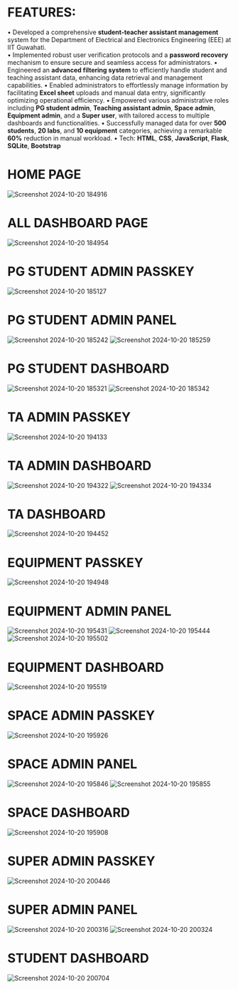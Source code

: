# FEATURES: 

• Developed a comprehensive **student-teacher assistant management** system for the Department of
Electrical and Electronics Engineering (EEE) at IIT Guwahati.
<br/>
• Implemented robust user verification protocols and a **password recovery** mechanism to ensure
secure and seamless access for administrators.
• Engineered an **advanced filtering system** to efficiently handle student and teaching assistant data,
enhancing data retrieval and management capabilities.
• Enabled administrators to effortlessly manage information by facilitating **Excel sheet** uploads and
manual data entry, significantly optimizing operational efficiency.
• Empowered various administrative roles including **PG student admin**, **Teaching assistant admin**,
**Space admin**, **Equipment admin**, and a **Super user**, with tailored access to multiple dashboards
and functionalities.
• Successfully managed data for over **500 students**, **20 labs**, and **10 equipment** categories, achieving
a remarkable **60%** reduction in manual workload.
• Tech: **HTML**, **CSS**, **JavaScript**, **Flask**, **SQLite**, **Bootstrap**

# HOME PAGE

![Screenshot 2024-10-20 184916](https://github.com/user-attachments/assets/23a38d2f-6f32-4b1f-a877-e6ad4439aacd)

# ALL DASHBOARD PAGE

![Screenshot 2024-10-20 184954](https://github.com/user-attachments/assets/fe807b72-5fe5-42aa-bf67-e8e409da857e)

# PG STUDENT ADMIN PASSKEY

![Screenshot 2024-10-20 185127](https://github.com/user-attachments/assets/8095af9c-aa76-477b-86e1-47aa9b2864ea)

# PG STUDENT ADMIN PANEL

![Screenshot 2024-10-20 185242](https://github.com/user-attachments/assets/37e99e98-723b-49aa-8e8f-66f0e6aaade8)
![Screenshot 2024-10-20 185259](https://github.com/user-attachments/assets/27013fcc-8557-4fc0-8d7e-1f6dcfadcae5)

# PG STUDENT DASHBOARD

![Screenshot 2024-10-20 185321](https://github.com/user-attachments/assets/0e498473-091e-4523-9f3f-8fd703c27ba3)
![Screenshot 2024-10-20 185342](https://github.com/user-attachments/assets/be03e673-6adc-4dd4-b17c-b70f91e465e7)

# TA ADMIN PASSKEY

![Screenshot 2024-10-20 194133](https://github.com/user-attachments/assets/c249f552-ad78-486a-bad7-649d9eda769f)

# TA ADMIN DASHBOARD

![Screenshot 2024-10-20 194322](https://github.com/user-attachments/assets/b23ff1e6-44be-4bdf-86a3-edbea714e64d)
![Screenshot 2024-10-20 194334](https://github.com/user-attachments/assets/db25e868-9f5b-47cd-89db-78498de5bd06)

# TA DASHBOARD

![Screenshot 2024-10-20 194452](https://github.com/user-attachments/assets/b5308d44-118c-453c-a44c-6083ae8e4b82)

# EQUIPMENT PASSKEY

![Screenshot 2024-10-20 194948](https://github.com/user-attachments/assets/8aac67f1-8312-4a5f-a8ff-83b0482b1ea7)

# EQUIPMENT ADMIN PANEL

![Screenshot 2024-10-20 195431](https://github.com/user-attachments/assets/ef921ede-6747-45c2-ab0d-7391bfc3bf61)
![Screenshot 2024-10-20 195444](https://github.com/user-attachments/assets/3a4b49ec-e749-46a4-8688-fbc69997c4ab)
![Screenshot 2024-10-20 195502](https://github.com/user-attachments/assets/7cce1d79-9494-45a8-ba92-d49de77f7307)

# EQUIPMENT DASHBOARD

![Screenshot 2024-10-20 195519](https://github.com/user-attachments/assets/6ba7d5f3-6002-42ff-addd-0674032b0317)

# SPACE ADMIN PASSKEY

![Screenshot 2024-10-20 195926](https://github.com/user-attachments/assets/09fbd2da-003d-43ff-9d4a-c7d6ecedb149)

# SPACE ADMIN PANEL

![Screenshot 2024-10-20 195846](https://github.com/user-attachments/assets/a632026b-b46b-4a99-a471-64db35ace617)
![Screenshot 2024-10-20 195855](https://github.com/user-attachments/assets/628f8728-5017-4ef2-99d9-54c9888d053a)

# SPACE DASHBOARD

![Screenshot 2024-10-20 195908](https://github.com/user-attachments/assets/4a1e9929-9df6-40b6-acf7-2d4e1379037a)

# SUPER ADMIN PASSKEY

![Screenshot 2024-10-20 200446](https://github.com/user-attachments/assets/55de7465-7a26-44bf-b3a0-2cfd9717f99f)

# SUPER ADMIN PANEL

![Screenshot 2024-10-20 200316](https://github.com/user-attachments/assets/aaae5360-1c9c-4b04-858b-adc8c55eb8ee)
![Screenshot 2024-10-20 200324](https://github.com/user-attachments/assets/09f5c879-d8de-41c5-b34a-c0dec81cc467)

# STUDENT DASHBOARD

![Screenshot 2024-10-20 200704](https://github.com/user-attachments/assets/673f6831-77b2-43ab-a9be-867014882363)




















